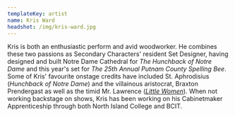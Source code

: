 ```yaml
---
templateKey: artist
name: Kris Ward
headshot: /img/kris-ward.jpg
---
```


Kris is both an enthusiastic perform and avid woodworker. He combines these two passions as Secondary Characters' resident Set Designer, having designed and built Notre Dame Cathedral for _The Hunchback of Notre Dame_ and this year's set for _The 25th Annual Putnam County Spelling Bee_. Some of Kris' favourite onstage credits have included St. Aphrodisius (_Hunchback of Notre Dame_) and the villainous aristocrat, Braxton Prendergast as well as the timid Mr. Lawrence ([_Little Women_](/shows/little-women)). When not working backstage on shows, Kris has been working on his Cabinetmaker Apprenticeship through both North Island College and BCIT.
